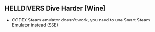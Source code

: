 ## HELLDIVERS Dive Harder [Wine]

- CODEX Steam emulator doesn't work, you need to use Smart Steam Emulator instead (SSE)